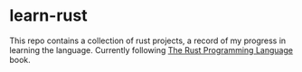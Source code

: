 # learn-rust

This repo contains a collection of rust projects, a record of my progress in learning the language. Currently following [The Rust Programming Language](https://github.com/rust-lang/book) book.
